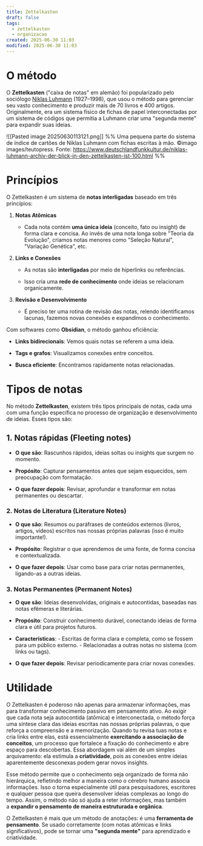 ```yaml
---
title: Zettelkasten
draft: false
tags:
  - zettelkasten
  - organizacao
created: 2025-06-30 11:03
modified: 2025-06-30 11:03
---
```

# O método

O **Zettelkasten** ("caixa de notas" em alemão) foi popularizado pelo sociólogo [Niklas Luhmann](https://en.wikipedia.org/wiki/Niklas_Luhmann) (1927–1998), que usou o método para gerenciar seu vasto conhecimento e produzir mais de 70 livros e 400 artigos. Originalmente, era um sistema físico de fichas de papel interconectadas por um sistema de códigos que permitia a Luhmann criar uma "segunda mente" para expandir suas ideias.

![[Pasted image 20250630113121.png]]
%% Uma pequena parte do sistema de índice de cartões de Niklas Luhmann com fichas escritas à mão. ©imago images/teutopress. Fonte: https://www.deutschlandfunkkultur.de/niklas-luhmann-archiv-der-blick-in-den-zettelkasten-ist-100.html %%

# Princípios
O Zettelkasten é um sistema de **notas interligadas** baseado em três princípios:

1. **Notas Atômicas**
    
    - Cada nota contém **uma única ideia** (conceito, fato ou insight) de forma clara e concisa. Ao invés de uma nota longa sobre "Teoria da Evolução", criamos notas menores como "Seleção Natural", "Variação Genética", etc.
    
2. **Links e Conexões**
    
    - As notas são **interligadas** por meio de hiperlinks ou referências.
        
    - Isso cria uma **rede de conhecimento** onde ideias se relacionam organicamente.
        
3. **Revisão e Desenvolvimento**
    
    - É preciso ter uma rotina de revisão das notas, relendo identificamos lacunas, fazemos novas conexões e expandimos o conhecimento.
        

Com softwares como **Obsidian**, o método ganhou eficiência:

- **Links bidirecionais**: Vemos quais notas se referem a uma ideia.
    
- **Tags e grafos**: Visualizamos conexões entre conceitos.
    
- **Busca eficiente**: Encontramos rapidamente notas relacionadas.

# Tipos de notas

No método **Zettelkasten**, existem três tipos principais de notas, cada uma com uma função específica no processo de organização e desenvolvimento de ideias. Esses tipos são:

## 1. Notas rápidas (Fleeting notes)

- **O que são**: Rascunhos rápidos, ideias soltas ou insights que surgem no momento.
   
- **Propósito**: Capturar pensamentos antes que sejam esquecidos, sem preocupação com formatação. 

- **O que fazer depois**: Revisar, aprofundar e transformar em notas permanentes ou descartar.

### 2. Notas de Literatura (Literature Notes)

- **O que são**: Resumos ou paráfrases de conteúdos externos (livros, artigos, vídeos) escritos nas nossas próprias palavras (isso é muito importante!).
    
- **Propósito**: Registrar o que aprendemos de uma fonte, de forma concisa e contextualizada.
    
- **O que fazer depois**: Usar como base para criar notas permanentes, ligando-as a outras ideias.

### 3. **Notas Permanentes (Permanent Notes)**

- **O que são**: Ideias desenvolvidas, originais e autocontidas, baseadas nas notas efêmeras e literárias.
    
- **Propósito**: Construir conhecimento durável, conectando ideias de forma clara e útil para projetos futuros.
    
- **Características**:
       - Escritas de forma clara e completa, como se fossem para um público externo.
       - Relacionadas a outras notas no sistema (com links ou tags).
        
- **O que fazer depois**: Revisar periodicamente para criar novas conexões.

# Utilidade
O Zettelkasten é poderoso não apenas para armazenar informações, mas para transformar conhecimento passivo em pensamento ativo. Ao exigir que cada nota seja autocontida (atômica) e interconectada, o método força uma síntese clara das ideias escritas nas nossas próprias palavras, o que reforça a compreensão e a memorização. Quando tu revisa tuas notas e cria links entre elas, está essencialmente **exercitando a associação de conceitos**, um processo que fortalece a fixação do conhecimento e abre espaço para descobertas. Essa abordagem vai além de um simples arquivamento: ela estimula a **criatividade**, pois as conexões entre ideias aparentemente desconexas podem gerar novos insights.

Esse método permite que o conhecimento seja organizado de forma não hierárquica, refletindo melhor a maneira como o cérebro humano associa informações. Isso o torna especialmente útil para pesquisadores, escritores e qualquer pessoa que queira desenvolver ideias complexas ao longo do tempo. Assim, o método não só ajuda a reter informações, mas também a **expandir o pensamento de maneira estruturada e orgânica**.

O Zettelkasten é mais que um método de anotações: é uma **ferramenta de pensamento**. Se usado corretamente (com notas atômicas e links significativos), pode se tornar uma **"segunda mente"** para aprendizado e criatividade.